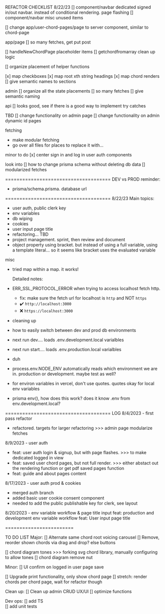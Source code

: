 REFACTOR CHECKLIST 8/22/23
[] component/navbar dedicated signed in/out navbar. instead of conditional rendering. page flashing
[] component/navbar misc unused items

[] change app/user-chord-pages/page to server component, similar to chord-page

app/page
[] so many fetches, get put post

[] handleNewChordPage placeholder items
[] getchordfromarray clean up logic

[] organize placement of helper functions

[x] map checkboxes
[x] map root xth string headings
[x] map chord renders
[] give semantic names to sections

admin
[] organize all the state placements
[] so many fetches
[] give semantic naming

api
[] looks good, see if there is a good way to implement try catches

TBD
[] change functionality on admin page
[] change functionality on admin dynamic id pages

fetching

- make modular fetching
- go over all files for places to replace it with...

minor to do
[x] center sign in and log in user auth components

look into
[] how to change prisma schema without deleting db data
[] modularized fetches

=====================================
DEV vs PROD reminder:

- prisma/schema.prisma. database url

=====================================
8/22/23
Main topics:

- user auth, public clerk key
- env variables
- db wiping
- cookies
- user input page title
- refactoring... TBD
- project management. sprint, then review and document
- object property using bracket. but instead of using a full variable, using a template literal... so it seems like bracket uses the evaluated variable

misc

- tried map within a map. it works!

  Detailed notes:

- ERR_SSL_PROTOCOL_ERROR when trying to access localhost fetch http.

  - fix: make sure the fetch url for localhost is `http` and NOT `https`
  - ✔️ `http://localhost:3000`
  - ❌ `https://localhost:3000`

- cleaning up

- how to easily switch between dev and prod db environments
- next run dev.... loads .env.development.local varialbles
- next run start.... loads .env.production.local varialbles
- duh
- process.env.NODE_ENV automatically reads which environment we are in. production or development. maybe test as well?

- for environ variables in vercel, don't use quotes. quotes okay for local env variables

- prisma env(), how does this work? does it know .env from env.development.local?

=====================================
LOG
8/4/2023 - first pass refactor

- refactored. targets for larger refactoring >>> admin page modularize fetches

8/9/2023 - user auth

- feat: user auth login & signup, but with page flashes. >>> to make dedicated logged in view
- feat: saved user chord pages, but not full render. >>> either abstact out the rendering function or get pdf saved pages function
- feat: guide and about pages content

8/17/2023 - user auth prod & cookies

- merged auth branch
- added basic user cookie consent component
- needed to add the public publishable key for clerk, see layout

8/20/2023 - env variable workflow & page title input
feat: production and development env variable workflow
feat: User input page title

========================

TO DO LIST
Major:
[] Alternate same chord root voicing carousel
[] Remove, reorder shown chords via drag and drop? else buttons

[] chord diagram tones >>> forking svg chord library, manually configuring to allow tones
[] chord diagram remove nut

Minor:
[] UI confirm on logged in user page save

[] Upgrade print functionality, only show chord page
[] stretch: render chords per chord page, wait for refactor though

Clean up:
[] Clean up admin CRUD UX/UI
[] optimize functions

Dev ops:
[] add TS  
[] add unit tests
